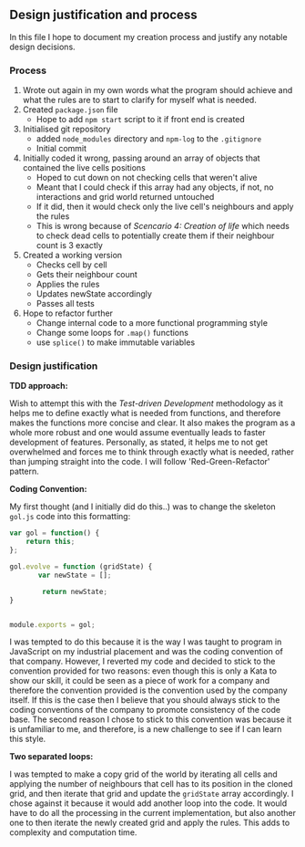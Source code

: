 ## Design justification and process

In this file I hope to document my creation process and justify any notable design decisions.

### Process

1. Wrote out again in my own words what the program should achieve and what the rules are to start to clarify for myself what is needed.
2. Created `package.json` file
    - Hope to add `npm start` script to it if front end is created
3. Initialised git repository
    - added `node_modules` directory and `npm-log` to the `.gitignore`
    - Initial commit
4. Initially coded it wrong, passing around an array of objects that contained the live cells positions
    - Hoped to cut down on not checking cells that weren't alive
    - Meant that I could check if this array had any objects, if not, no interactions and grid world returned untouched
    - If it did, then it would check only the live cell's neighbours and apply the rules
    - This is wrong because of _Scencario 4: Creation of life_ which needs to check dead cells to potentially create them if their neighbour count is 3 exactly
5. Created a working version
    - Checks cell by cell
    - Gets their neighbour count
    - Applies the rules
    - Updates newState accordingly
    - Passes all tests
6. Hope to refactor further
    - Change internal code to a more functional programming style
    - Change some loops for `.map()` functions
    - use `splice()` to make immutable variables

### Design justification

**TDD approach:**

Wish to attempt this with the _Test-driven Development_ methodology as it helps me to define exactly what is needed from functions, and therefore makes the functions more concise and clear. It also makes the program as a whole more robust and one would assume eventually leads to faster development of features. Personally, as stated, it helps me to not get overwhelmed and forces me to think through exactly what is needed, rather than jumping straight into the code. I will follow 'Red-Green-Refactor' pattern.

**Coding Convention:**

My first thought (and I initially did do this..) was to change the skeleton `gol.js` code into this formatting:

```javascript
var gol = function() {
    return this;
};

gol.evolve = function (gridState) {
       var newState = [];

        return newState;
}


module.exports = gol;
```
I was tempted to do this because it is the way I was taught to program in JavaScript on my industrial placement and was the coding convention of that company. However, I reverted my code and decided to stick to the convention provided for two reasons: even though this is only a Kata to show our skill, it could be seen as a piece of work for a company and therefore the convention provided is the convention used by the company itself. If this is the case then I believe that you should always stick to the coding conventions of the company to promote consistency of the code base. The second reason I chose to stick to this convention was because it is unfamiliar to me, and therefore, is a new challenge to see if I can learn this style.

**Two separated loops:**

I was tempted to make a copy grid of the world by iterating all cells and applying the number of neighbours that cell has to its position in the cloned grid, and then iterate that grid and update the `gridState` array accordingly. I chose against it because it would add another loop into the code. It would have to do all the processing in the current implementation, but also another one to then iterate the newly created grid and apply the rules. This adds to complexity and computation time.
